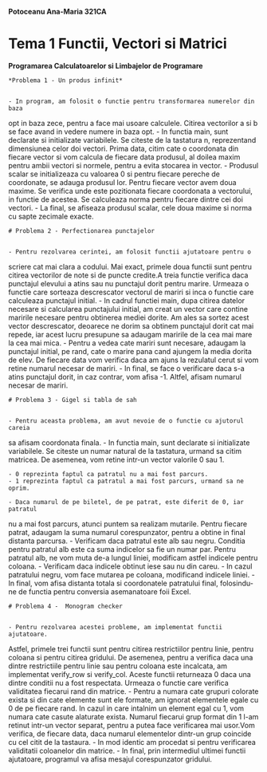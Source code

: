 
**Potoceanu Ana-Maria 321CA**

# Tema 1 Functii, Vectori si Matrici
**Programarea Calculatoarelor si Limbajelor de Programare**

    *Problema 1 - Un produs infinit*
    
 
    - In program, am folosit o functie pentru transformarea numerelor din baza
opt in baza zece, pentru a face mai usoare calculele. Citirea vectorilor a si
b se face avand in vedere numere in baza opt.
    - In functia main, sunt declarate si initializate variabilele. Se citeste
de la tastatura n, reprezentand dimensiunea celor doi vectori. Prima data,
citim cate o coordonata din fiecare vector si vom calcula de fiecare data
produsul, al doilea maxim pentru ambii vectori si normele, pentru a evita
stocarea in vector.
    - Produsul scalar se initializeaza cu valoarea 0 si pentru fiecare pereche
de coordonate, se adauga produsul lor. Pentru fiecare vector avem doua maxime.
Se verifica unde este pozitionata fiecare coordonata a vectorului, in functie
de acestea. Se calculeaza norma pentru fiecare dintre cei doi vectori.
    - La final, se afiseaza produsul scalar, cele doua maxime si norma cu
sapte zecimale exacte.

    # Problema 2 - Perfectionarea punctajelor
    

    - Pentru rezolvarea cerintei, am folosit functii ajutatoare pentru o
scriere cat mai clara a codului. Mai exact, primele doua functii sunt pentru
citirea vectorilor de note si de puncte credite.A treia functie verifica daca
punctajul elevului a atins sau nu punctajul dorit pentru marire. Urmeaza o
functie care sorteaza descrescator vectorul de mariri si inca o functie care
calculeaza punctajul initial. 
    - In cadrul functiei main, dupa citirea datelor necesare si calcularea
punctajului initial, am creat un vector care contine maririle necesare pentru
obtinerea mediei dorite. Am ales sa sortez acest vector descrescator, deoarece
ne dorim sa obtinem punctajul dorit cat mai repede, iar acest lucru presupune
sa adaugam maririle de la cea mai mare la cea mai mica.
    - Pentru a vedea cate mariri sunt necesare, adaugam la punctajul initial,
pe rand, cate o marire pana cand ajungem la media dorita de elev. De fiecare
data vom verifica daca am ajuns la rezulatul cerut si vom retine numarul
necesar de mariri. 
    - In final, se face o verificare daca s-a atins punctajul dorit, in caz
contrar, vom afisa -1. Altfel, afisam numarul necesar de mariri.


    # Problema 3 - Gigel si tabla de sah 
    

    - Pentru aceasta problema, am avut nevoie de o functie cu ajutorul careia
sa afisam coordonata finala. 
    - In functia main, sunt declarate si initializate variabilele. Se citeste
un numar natural de la tastatura, urmand sa citim matricea. De asemenea, vom
retine intr-un vector valorile 0 sau 1.

    - 0 reprezinta faptul ca patratul nu a mai fost parcurs.
    - 1 reprezinta faptul ca patratul a mai fost parcurs, urmand sa ne oprim.

    - Daca numarul de pe biletel, de pe patrat, este diferit de 0, iar patratul
nu a mai fost parcurs, atunci puntem sa realizam mutarile. Pentru fiecare
patrat, adaugam la suma numarul corespunzator, pentru a obtine in final
distanta parcursa.
    - Verificam daca patratul este alb sau negru. Conditia pentru patratul alb
este ca suma indicelor sa fie un numar par. Pentru patratul alb, ne vom muta
de-a lungul liniei, modificam astfel indicele pentru coloana.
    - Verificam daca indicele obtinut iese sau nu din careu. 
    - In cazul patratului negru, vom face mutarea pe coloana, modificand
indicele liniei.
    - In final, vom afisa distanta totala si coordonatele patratului final,
folosindu-ne de functia pentru conversia asemanatoare foii Excel.

    # Problema 4 -  Monogram checker 
    

    - Pentru rezolvarea acestei probleme, am implementat functii ajutatoare.
Astfel, primele trei functii sunt pentru citirea restrictiilor pentru linie,
pentru coloana si pentru citirea gridului. De asemenea, pentru a verifica daca
una dintre restrictiile pentru linie sau pentru coloana este incalcata, am
implementat verify_row si verify_col. Aceste functii returneaza 0 daca una
dintre conditii nu a fost respectata. Urmeaza o functie care verifica
validitatea fiecarui rand din matrice. 
    - Pentru a numara cate grupuri colorate exista si din cate elemente sunt
ele formate, am ignorat elementele egale cu 0 de pe fiecare rand. In cazul in
care intalnim un element egal cu 1, vom numara cate casute alaturate exista.
Numarul fiecarui grup format din 1 l-am retinut intr-un vector separat, pentru
a putea face verificarea mai usor.Vom verifica, de fiecare data, daca numarul
elementelor dintr-un grup coincide cu cel citit de la tastaura.
    - In mod identic am procedat si pentru verificarea validitatii coloanelor
din matrice. 
    - In final, prin intermediul ultimei functii ajutatoare, programul va afisa
mesajul corespunzator gridului.
